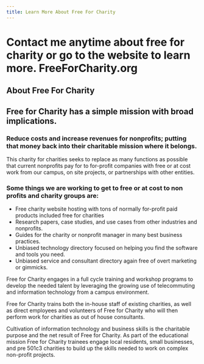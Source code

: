 ```yaml
---
title: Learn More About Free For Charity
---
```


# Contact me anytime about free for charity or go to the website to learn more. FreeForCharity.org
## About Free For Charity
## Free for Charity has a simple mission with broad implications.
### Reduce costs and increase revenues for nonprofits; putting that money back into their charitable mission where it belongs.
This charity for charities seeks to replace as many functions as possible that current nonprofits pay for to for-profit companies with free or at cost work from our campus, on site projects, or partnerships with other entities.

### Some things we are working to get to free or at cost to non profits and charity groups are:
- Free charity website hosting with tons of normally for-profit paid products included free for charities
- Research papers, case studies, and use cases from other industries and nonprofits.
- Guides for the charity or nonprofit manager in many best business practices.
- Unbiased technology directory focused on helping you find the software and tools you need.
- Unbiased service and consultant directory again free of overt marketing or gimmicks.

Free for Charity engages in a full cycle training and workshop programs to develop the needed talent by leveraging the growing use of telecommuting and information technology from a campus environment.

Free for Charity trains both the in-house staff of existing charities, as well as direct employees and volunteers of Free for Charity who will then perform work for charities as out of house consultants.

Cultivation of information technology and business skills is the charitable purpose and the net result of Free for Charity. As part of the educational mission Free for Charity trainees engage local residents, small businesses, and pre 501c3 charities to build up the skills needed to work on complex non-profit projects.

##